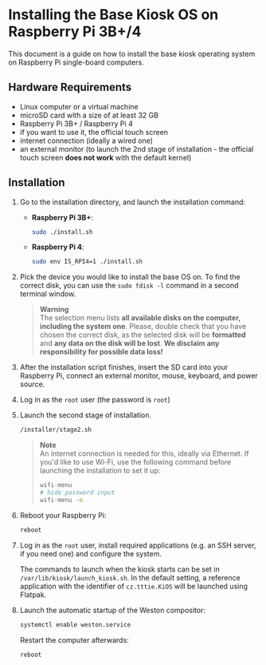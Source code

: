 # Installing the Base Kiosk OS on Raspberry Pi 3B+/4
This document is a guide on how to install the base kiosk operating system on Raspberry Pi single-board computers.

## Hardware Requirements
- Linux computer or a virtual machine
- microSD card with a size of at least 32 GB
- Raspberry Pi 3B+ / Raspberry Pi 4
- if you want to use it, the official touch screen
- internet connection (ideally a wired one)
- an external monitor (to launch the 2nd stage of installation - the official touch screen **does not work** with the default kernel)

## Installation
1. Go to the installation directory, and launch the installation command:
    - **Raspberry Pi 3B+**:

        ```bash
        sudo ./install.sh
        ```
    - **Raspberry Pi 4**:

        ```bash
        sudo env IS_RPI4=1 ./install.sh
        ```
1. Pick the device you would like to install the base OS on. To find the correct disk, you can use the `sudo fdisk -l` command in a second terminal window.
    > **Warning**  
    > The selection menu lists **all available disks on the computer, including the system one**. Please, double check that you have chosen the correct disk, as the selected disk will be **formatted** and **any data on the disk will be lost**. **We disclaim any responsibility for possible data loss!**
1. After the installation script finishes, insert the SD card into your Raspberry Pi, connect an external monitor, mouse, keyboard, and power source.
1. Log in as the `root` user (the password is `root`)
1. Launch the second stage of installation.

    ```bash
    /installer/stage2.sh
    ```

    > **Note**  
    > An internet connection is needed for this, ideally via Ethernet. If you'd like to use Wi-Fi, use the following command before launching the installation to set it up:
    > ```bash
    > wifi-menu
    > # hide password input
    > wifi-menu -o
    > ```

1. Reboot your Raspberry Pi:

    ```bash
    reboot
    ```
1. Log in as the `root` user, install required applications (e.g. an SSH server, if you need one) and configure the system.

    The commands to launch when the kiosk starts can be set in `/var/lib/kiosk/launch_kiosk.sh`. In the default setting, a reference application with the identifier of `cz.tttie.KiOS` will be launched using Flatpak. 

1. Launch the automatic startup of the Weston compositor: 

    ```bash
    systemctl enable weston.service
    ```

    Restart the computer afterwards:

    ```bash
    reboot
    ```